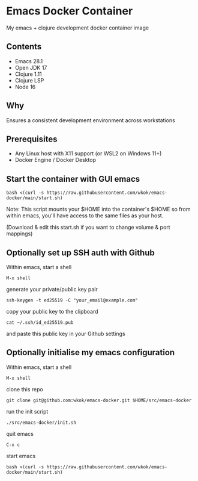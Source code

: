 # Emacs Docker Container

My emacs + clojure development docker container image

## Contents

- Emacs 28.1
- Open JDK 17
- Clojure 1.11
- Clojure LSP
- Node 16

## Why

Ensures a consistent development environment across workstations

## Prerequisites

- Any Linux host with X11 support (or WSL2 on Windows 11+)
- Docker Engine / Docker Desktop

## Start the container with GUI emacs

`bash <(curl -s https://raw.githubusercontent.com/wkok/emacs-docker/main/start.sh)`

Note: This script mounts your $HOME into the container's $HOME so from within emacs, you'll have access to the same files as your host.

(Download & edit this start.sh if you want to change volume & port mappings)

## Optionally set up SSH auth with Github

Within emacs, start a shell

`M-x shell`

generate your private/public key pair

`ssh-keygen -t ed25519 -C "your_email@example.com"`

copy your public key to the clipboard

`cat ~/.ssh/id_ed25519.pub`

and paste this public key in your Github settings

## Optionally initialise my emacs configuration

Within emacs, start a shell

`M-x shell`

clone this repo

`git clone git@github.com:wkok/emacs-docker.git $HOME/src/emacs-docker`

run the init script

`./src/emacs-docker/init.sh`

quit emacs

`C-x c`

start emacs

`bash <(curl -s https://raw.githubusercontent.com/wkok/emacs-docker/main/start.sh)`
